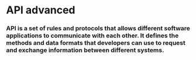 #  API advanced

### API is a set of rules and protocols that allows different software applications to communicate with each other. It defines the methods and data formats that developers can use to request and exchange information between different systems.